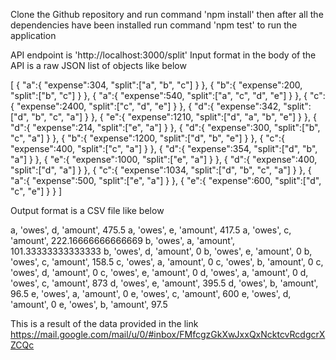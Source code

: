 Clone the Github repository and run command 'npm install' then after all the dependencies have been installed run command 'npm test' to run the application

API endpoint is 'http://localhost:3000/split'
Input format in the body of the API is a raw JSON list of objects like below

 [
    {
        "a":{
            "expense":304,
            "split":["a", "b", "c"]
        }
    },
    {
        "b":{
            "expense":200,
            "split":["b", "c"]
        }
    },
    {
        "a":{
            "expense":540,
            "split":["a", "c", "d", "e"]
        }
    },
    {
        "c":{
            "expense":2400,
            "split":["c", "d", "e"]
        }
    },
    {
        "d":{
            "expense":342,
            "split":["d", "b", "c", "a"]
        }
    },
    {
        "e":{
            "expense":1210,
            "split":["d", "a", "b", "e"]
        }
    },
    {
        "d":{
            "expense":214,
            "split":["e", "a"]
        }
    },
    {
        "d":{
            "expense":300,
            "split":["b", "c", "a"]
        }
    },
    {
        "b":{
            "expense":1200,
            "split":["d", "b", "e"]
        }
    },
    {
        "c":{
            "expense":400,
            "split":["c", "a"]
        }
    },
    {
        "d":{
            "expense":354,
            "split":["d", "b", "a"]
        }
    },
    {
        "e":{
            "expense":1000,
            "split":["e", "a"]
        }
    },
    {
        "d":{
            "expense":400,
            "split":["d", "a"]
        }
    },
    {
        "c":{
            "expense":1034,
            "split":["d", "b", "c", "a"]
        }
    },
    {
        "a":{
            "expense":500,
            "split":["e", "a"]
        }
    },
    {
        "e":{
            "expense":600,
            "split":["d", "c", "e"]
        }
    }
]

Output format is a CSV file like below

a, 'owes', d, 'amount', 475.5
a, 'owes', e, 'amount', 417.5
a, 'owes', c, 'amount', 222.16666666666669
b, 'owes', a, 'amount', 101.33333333333333
b, 'owes', d, 'amount', 0
b, 'owes', e, 'amount', 0
b, 'owes', c, 'amount', 158.5
c, 'owes', a, 'amount', 0
c, 'owes', b, 'amount', 0
c, 'owes', d, 'amount', 0
c, 'owes', e, 'amount', 0
d, 'owes', a, 'amount', 0
d, 'owes', c, 'amount', 873
d, 'owes', e, 'amount', 395.5
d, 'owes', b, 'amount', 96.5
e, 'owes', a, 'amount', 0
e, 'owes', c, 'amount', 600
e, 'owes', d, 'amount', 0
e, 'owes', b, 'amount', 97.5

This is a result of the data provided in the link https://mail.google.com/mail/u/0/#inbox/FMfcgzGkXwJxxQxNcktcvRcdgcrXZCQc
